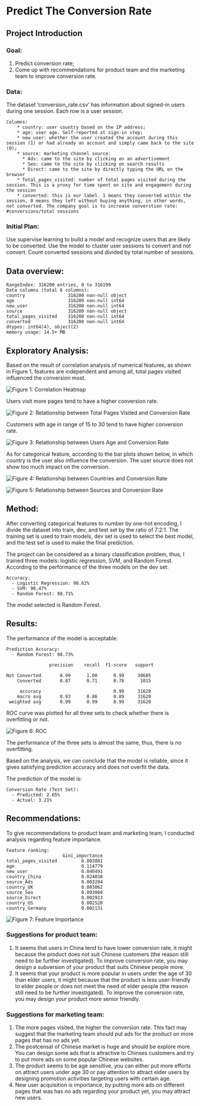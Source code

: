 # Predict The Conversion Rate

## Project Introduction

### Goal:
  1.	Predict conversion rate;
  2.	Come up with recommendations for product team and the marketing team to improve conversion rate.

### Data:
The dataset ‘conversion_rate.csv’ has information about signed-in users during one session.
Each row is a user session.

    Columns:
        * country: user country based on the IP address;
        * age: user age. Self-reported at sign-in step;
        * new_user: whether the user created the account during this session (1) or had already an account and simply came back to the site (0);
        * source: marketing channel source:
          * Ads: came to the site by clicking on an advertisement
          * Seo: came to the site by clicking on search results
          * Direct: came to the site by directly typing the URL on the browser
        * Total_pages_visited: number of total pages visited during the session. This is a proxy for time spent on site and engagement during the session
        * converted: this is our label. 1 means they converted within the session, 0 means they left without buying anything, in other words, not converted. The company goal is to increase converstion rate: #conversions/total sessions

### Initial Plan:
Use supervise learning to build a model and recognize users that are likely to be converted.
Use the model to cluster user sessions to convert and not convert. 
Count converted sessions and divided by total number of sessions.

## Data overview:

    RangeIndex: 316200 entries, 0 to 316199
    Data columns (total 6 columns):
    country                316200 non-null object
    age                    316200 non-null int64
    new_user               316200 non-null int64
    source                 316200 non-null object
    total_pages_visited    316200 non-null int64
    converted              316200 non-null int64
    dtypes: int64(4), object(2)
    memory usage: 14.5+ MB

## Exploratory Analysis:

Based on the result of correlation analysis of numerical features, as shown in Figure 1, features are independent and among all, total pages visited influenced the conversion most. 

![Figure 1: Correlation Heatmap](https://github.com/viviczhou/Conversion-Rate/blob/master/Correlation%20Heatmap.png)

Users visit more pages tend to have a higher conversion rate.

![Figure 2: Relationship between Total Pages Visited and Conversion Rate](https://github.com/viviczhou/Conversion-Rate/blob/master/Tpv%20vs%20cr.png)

Customers with age in range of 15 to 30 tend to have higher conversion rate.

![Figure 3: Relationship between Users Age and Conversion Rate](https://github.com/viviczhou/Conversion-Rate/blob/master/age%20vs%20ce.png)

As for categorical feature, according to the bar plots shown below, in which country is the user also influence the conversion. The user source does not show too much impact on the conversion.

![Figure 4: Relationship between Countries and Conversion Rate](https://github.com/viviczhou/Conversion-Rate/blob/master/countries.png)

![Figure 5: Relationship between Sources and Conversion Rate](https://github.com/viviczhou/Conversion-Rate/blob/master/source.png)

## Method:

After converting categorical features to number by one-hot encoding, I divide the dataset into train, dev, and test set by the ratio of 7:2:1. The training set is used to train models, dev set is used to select the best model, and the test set is used to make the final prediction.

The project can be considered as a binary classification problem, thus, I trained three models: logistic regression, SVM, and Random Forest.
According to the performance of the three models on the dev set:

    Accuracy: 
      - Logistic Regression: 98.62%
      - SVM: 98.47%
      - Random Forest: 98.71%

The model selected is Random Forest.

## Results:

The performance of the model is acceptable:

    Prediction Accuracy: 
      - Random Forest: 98.73%
    
                    precision    recall  f1-score   support

    Not Converted       0.99      1.00      0.99     30605
        Converted       0.87      0.71      0.78      1015

         accuracy                           0.99     31620
        macro avg       0.93      0.86      0.89     31620
     weighted avg       0.99      0.99      0.99     31620

ROC curve was plotted for all three sets to check whether there is overfitting or not.

![Figure 6: ROC](https://github.com/viviczhou/Conversion-Rate/blob/master/ROC.png)

The performance of the three sets is almost the same, thus, there is no overfitting.

Based on the analysis, we can conclude that the model is reliable, since it gives satisfying prediction accuracy and does not overfit the data.

The prediction of the model is: 

    Conversion Rate (Test Set): 
      - Predicted: 2.65%
      - Actual: 3.21%

## Recommendations:

To give recommendations to product team and marketing team, I conducted analysis regarding feature importance.

    Feature ranking:
                         Gini_importance
    total_pages_visited         0.803801
    age                         0.114779
    new_user                    0.040491
    country_China               0.024038
    source_Ads                  0.003204
    country_UK                  0.003062
    source_Seo                  0.003060
    source_Direct               0.002913
    country_US                  0.002520
    country_Germany             0.002131

![Figure 7: Feature Importance](https://github.com/viviczhou/Conversion-Rate/blob/master/Feature%20Importance.png)

### Suggestions for product team:

   1.	It seems that users in China tend to have lower conversion rate, it might because the product does not suit Chinese customers (the reason still need to be further investigated). To improve conversion rate, you may design a subversion of your product that suits Chinese people more.
   2.	It seems that your product is more popular in users under the age of 30 than elder users, it might because that the product is less user-friendly to elder people or does not meet the need of elder people (the reason still need to be further investigated). To improve the conversion rate, you may design your product more senior friendly.

### Suggestions for marketing team:

   1.	The more pages visited, the higher the conversion rate. This fact may suggest that the marketing team should put ads for the product on more pages that has no ads yet.
   2.	The postcensal of Chinese market is huge and should be explore more. You can design some ads that is attractive to Chinses customers and try to put more ads on some popular Chinese websites.
   3.	The product seems to be age sensitive, you can either put more efforts on attract users under age 30 or pay attention to attract elder users by designing promotion activities targeting users with certain age.
   4.	New user acquisition is importance, by putting more ads on different pages that was has no ads regarding your product yet, you may attract new users.
